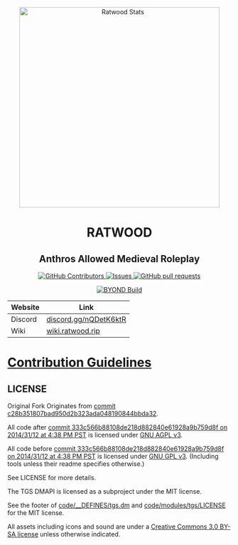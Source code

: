 
<p align="center">
 <img width="450px" src="https://res.cloudinary.com/dxckdses2/image/upload/v1730145846/ydfd9atasnhj9jn3r5jw.png" align="center" alt="Ratwood Stats" />
 <h1 align="center">RATWOOD</h1>
 <h2 align="center">Anthros Allowed Medieval Roleplay</h2>
</p>

<p align="center">
    <a href="https://github.com/Rotwood-Vale/Ratwood-2.0/graphs/contributors">
      <img alt="GitHub Contributors" src="https://img.shields.io/github/contributors/Rotwood-Vale/Ratwood-2.0" />
    </a>
    <a href="https://github.com/Rotwood-Vale/Ratwood-2.0/issues">
      <img alt="Issues" src="https://img.shields.io/github/issues/Rotwood-Vale/Ratwood-2.0?color=0088ff" />
    </a>
    <a href="https://github.com/Rotwood-Vale/Ratwood-2.0/pulls">
      <img alt="GitHub pull requests" src="https://img.shields.io/github/issues-pr/Rotwood-Vale/Ratwood-2.0?color=0088ff" />
    </a>
</p>

<p align="center">
	<a href="https://github.com/Rotwood-Vale/Ratwood-2.0/actions/workflows/ci_suite.yml">
      <img alt="BYOND Build" src="https://github.com/Rotwood-Vale/Ratwood-2.0/actions/workflows/ci_suite.yml/badge.svg" />
    </a>
</p>

<div align="center">

| Website                   | Link                                           |
|---------------------------|------------------------------------------------|
| Discord          | [discord.gg/nQDetK6ktR](https://discord.gg/nQDetK6ktR) |
| Wiki                      | [wiki.ratwood.rip](https://wiki.ratwood.rip/index.php/Main_Page) |

</div>

<h1>
	<a href="https://github.com/Rotwood-Vale/Ratwood-Keep/blob/main/CONTRIBUTING.md">
		Contribution Guidelines
	</a>
</h1>

## LICENSE
Original Fork Originates from [commit c28b351807bad950d2b323ada048190844bbda32](https://github.com/tgstation/tgstation/commit/c28b351807bad950d2b323ada048190844bbda32).

All code after [commit 333c566b88108de218d882840e61928a9b759d8f on 2014/31/12 at 4:38 PM PST](https://github.com/tgstation/tgstation/commit/333c566b88108de218d882840e61928a9b759d8f) is licensed under [GNU AGPL v3](https://www.gnu.org/licenses/agpl-3.0.html).

All code before [commit 333c566b88108de218d882840e61928a9b759d8f on 2014/31/12 at 4:38 PM PST](https://github.com/tgstation/tgstation/commit/333c566b88108de218d882840e61928a9b759d8f) is licensed under [GNU GPL v3](https://www.gnu.org/licenses/gpl-3.0.html).
(Including tools unless their readme specifies otherwise.)

See LICENSE for more details.

The TGS DMAPI is licensed as a subproject under the MIT license.

See the footer of [code/__DEFINES/tgs.dm](./code/__DEFINES/tgs.dm) and [code/modules/tgs/LICENSE](./code/modules/tgs/LICENSE) for the MIT license.

All assets including icons and sound are under a [Creative Commons 3.0 BY-SA license](https://creativecommons.org/licenses/by-sa/3.0/) unless otherwise indicated.
